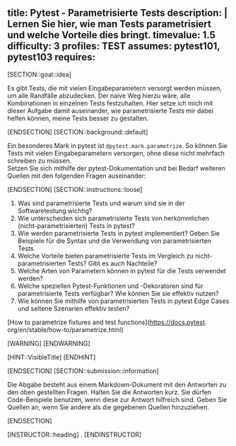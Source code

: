 title: Pytest - Parametrisierte Tests
description: |
  Lernen Sie hier, wie man Tests parametrisiert und welche Vorteile dies bringt.
timevalue: 1.5
difficulty: 3
profiles: TEST
assumes: pytest101, pytest103
requires:
---
[SECTION::goal::idea]

Es gibt Tests, die mit vielen Eingabeparametern versorgt werden müssen, um alle Randfälle
abzudecken.
Der naive Weg hierzu wäre, alle Kombinationen in einzelnen Tests festzuhalten.
Hier setze ich mich mit dieser Aufgabe damit auseinander, wie parametrisierte Tests mir dabei helfen
können, meine Tests besser zu gestalten.

[ENDSECTION]
[SECTION::background::default]

Ein besonderes Mark in pytest ist `@pytest.mark.parametrize`.
So können Sie Tests mit vielen Eingabeparametern versorgen, ohne diese nicht mehrfach schreiben zu
müssen.  
Setzen Sie sich mithilfe der pytest-Dokumentation und bei Bedarf weiteren Quellen mit den
folgenden Fragen auseinander:

[ENDSECTION]
[SECTION::instructions::loose]

1. Was sind parametrisierte Tests und warum sind sie in der Softwaretestung wichtig?
2. Wie unterscheiden sich parametrisierte Tests von herkömmlichen (nicht-parametrisierten) Tests
   in pytest?
3. Wie werden parametrisierte Tests in pytest implementiert? Geben Sie Beispiele für die Syntax
   und die Verwendung von parametrisierten Tests.
4. Welche Vorteile bieten parametrisierte Tests im Vergleich zu nicht-parametrisierten Tests?
   Gibt es auch Nachteile?
5. Welche Arten von Parametern können in pytest für die Tests verwendet werden?
6. Welche speziellen Pytest-Funktionen und -Dekoratoren sind für parametrisierte Tests verfügbar?
   Wie können Sie sie effektiv nutzen?
7. Wie können Sie mithilfe von parametrisierten Tests in pytest Edge Cases und seltene Szenarien
   effektiv testen?  

[How to parametrize fixtures and test functions](https://docs.pytest.
org/en/stable/how-to/parametrize.html)

[WARNING]
[ENDWARNING]

[HINT::VisibleTitle]
[ENDHINT]

[ENDSECTION]
[SECTION::submission::information]

Die Abgabe besteht aus einem Markdown-Dokument mit den Antworten zu den oben gestellten Fragen.
Halten Sie die Antworten kurz.
Sie dürfen Code-Beispiele benutzen, wenn diese zur Antwort hilfreich sind.
Geben Sie Quellen an, wenn Sie andere als die gegebenen Quellen hinzuziehen.

[ENDSECTION]

[INSTRUCTOR::heading]
.
[ENDINSTRUCTOR]

